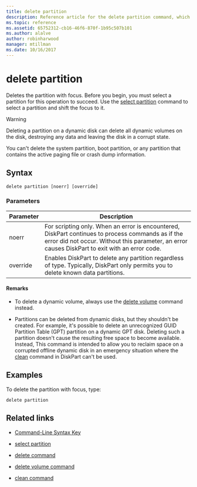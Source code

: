 ```yaml
---
title: delete partition
description: Reference article for the delete partition command, which deletes the partition with focus.
ms.topic: reference
ms.assetid: 65752312-cb16-46f6-870f-1b95c507b101
ms.author: alalve
author: robinharwood
manager: mtillman
ms.date: 10/16/2017
---
```


# delete partition

Deletes the partition with focus. Before you begin, you must select a partition for this operation to succeed. Use the [select partition](select-partition.md) command to select a partition and shift the focus to it.

> [!WARNING]
> Deleting a partition on a dynamic disk can delete all dynamic volumes on the disk, destroying any data and leaving the disk in a corrupt state.
>
> You can't delete the system partition, boot partition, or any partition that contains the active paging file or crash dump information.

## Syntax

```
delete partition [noerr] [override]
```

### Parameters

| Parameter | Description |
| --------- | ----------- |
| noerr | For scripting only. When an error is encountered, DiskPart continues to process commands as if the error did not occur. Without this parameter, an error causes DiskPart to exit with an error code. |
| override | Enables DiskPart to delete any partition regardless of type. Typically, DiskPart only permits you to delete known data partitions. |

#### Remarks

- To delete a dynamic volume, always use the [delete volume](delete-volume.md) command instead.

- Partitions can be deleted from dynamic disks, but they shouldn't be created. For example, it's possible to delete an unrecognized GUID Partition Table (GPT) partition on a dynamic GPT disk. Deleting such a partition doesn't cause the resulting free space to become available. Instead, This command is intended to allow you to reclaim space on a corrupted offline dynamic disk in an emergency situation where the [clean](clean.md) command in DiskPart can't be used.

## Examples

To delete the partition with focus, type:

```
delete partition
```

## Related links

- [Command-Line Syntax Key](command-line-syntax-key.md)

- [select partition](select-partition.md)

- [delete command](delete.md)

- [delete volume command](delete-volume.md)

- [clean command](clean.md)
